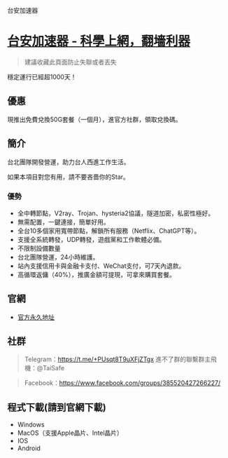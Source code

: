 台安加速器

# [台安加速器 - 科學上網，翻墻利器](https://www.taisafe.us)

> 建議收藏此頁面防止失聯或者丟失

穩定運行已經超1000天！


## 優惠

現推出免費兌換50G套餐（一個月），進官方社群，領取兌換碼。

## 簡介

台北團隊開發營運，助力台人西進工作生活。

如果本項目對您有用，請不要吝嗇你的Star。

### 優勢

- 全中轉節點，V2ray、Trojan、hysteria2協議，隧道加密，私密性極好。
- 無需配置，一鍵連接，簡單好用。
- 全台10多個家用寬帶節點，解鎖所有服務（Netflix、ChatGPT等）。
- 支援全系統轉發，UDP轉發，遊戲黨和工作軟體必備。
- 不限制設備數量
- 台北團隊營運，24小時維護。
- 站內支援信用卡與金融卡支付、WeChat支付，可7天內退款。
- 高循環返傭（40%），推廣金額可提現，可拿來購買套餐。


## 官網

- [官方永久地址](https://www.taisafe.us)

## 社群

> Telegram：https://t.me/+PUsqt8T9uXFjZTgx  進不了群的聯繫群主飛機：@TaiSafe

> Facebook：https://www.facebook.com/groups/385520427266227/

## 程式下載(請到官網下載)

- Windows
- MacOS（支援Apple晶片、Intel晶片）
- IOS
- Android
